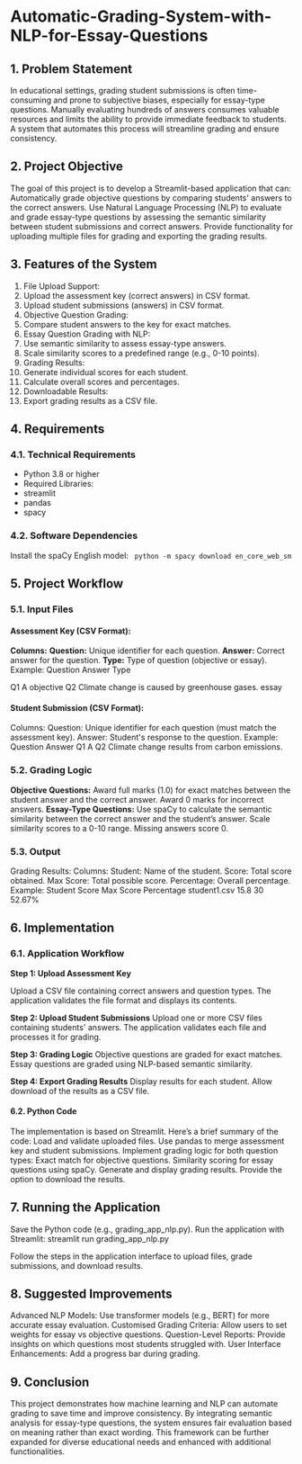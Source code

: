 # Automatic-Grading-System-with-NLP-for-Essay-Questions

## 1. Problem Statement
In educational settings, grading student submissions is often time-consuming and prone to subjective biases, especially for essay-type questions. Manually evaluating hundreds of answers consumes valuable resources and limits the ability to provide immediate feedback to students. A system that automates this process will streamline grading and ensure consistency.

## 2. Project Objective
The goal of this project is to develop a Streamlit-based application that can:
Automatically grade objective questions by comparing students' answers to the correct answers.
Use Natural Language Processing (NLP) to evaluate and grade essay-type questions by assessing the semantic similarity between student submissions and correct answers.
Provide functionality for uploading multiple files for grading and exporting the grading results.

## 3. Features of the System
1. File Upload Support:
2. Upload the assessment key (correct answers) in CSV format.
3. Upload student submissions (answers) in CSV format.
4. Objective Question Grading:
5. Compare student answers to the key for exact matches.
6. Essay Question Grading with NLP:
7. Use semantic similarity to assess essay-type answers.
8. Scale similarity scores to a predefined range (e.g., 0-10 points).
9. Grading Results:
10. Generate individual scores for each student.
11. Calculate overall scores and percentages.
12. Downloadable Results:
13. Export grading results as a CSV file.

## 4. Requirements
### 4.1. Technical Requirements
- Python 3.8 or higher
- Required Libraries:
- streamlit
- pandas
- spacy
  
### 4.2. Software Dependencies
Install the spaCy English model:
 ``` python -m spacy download en_core_web_sm```

## 5. Project Workflow
### 5.1. Input Files
#### Assessment Key (CSV Format):


**Columns:**
**Question:** Unique identifier for each question.
**Answer:** Correct answer for the question.
**Type:** Type of question (objective or essay).
Example:
Question
Answer
Type

Q1
A
objective
Q2
Climate change is caused by greenhouse gases.
essay

#### Student Submission (CSV Format):


Columns:
Question: Unique identifier for each question (must match the assessment key).
Answer: Student's response to the question.
Example:
Question
Answer
Q1
A
Q2
Climate change results from carbon emissions.

### 5.2. Grading Logic

**Objective Questions:**
Award full marks (1.0) for exact matches between the student answer and the correct answer.
Award 0 marks for incorrect answers.
**Essay-Type Questions:**
Use spaCy to calculate the semantic similarity between the correct answer and the student’s answer.
Scale similarity scores to a 0-10 range.
Missing answers score 0.

### 5.3. Output
Grading Results:
Columns:
Student: Name of the student.
Score: Total score obtained.
Max Score: Total possible score.
Percentage: Overall percentage.
Example:
Student
Score
Max Score
Percentage
student1.csv
15.8
30
52.67%



## 6. Implementation
### 6.1. Application Workflow
**Step 1: Upload Assessment Key**

Upload a CSV file containing correct answers and question types.
The application validates the file format and displays its contents.

**Step 2: Upload Student Submissions**
Upload one or more CSV files containing students' answers.
The application validates each file and processes it for grading.

**Step 3: Grading Logic**
Objective questions are graded for exact matches.
Essay questions are graded using NLP-based semantic similarity.

**Step 4: Export Grading Results**
Display results for each student.
Allow download of the results as a CSV file.

#### 6.2. Python Code
The implementation is based on Streamlit. Here’s a brief summary of the code:
Load and validate uploaded files.
Use pandas to merge assessment key and student submissions.
Implement grading logic for both question types:
Exact match for objective questions.
Similarity scoring for essay questions using spaCy.
Generate and display grading results.
Provide the option to download the results.

## 7. Running the Application
Save the Python code (e.g., grading_app_nlp.py).
Run the application with Streamlit:
 streamlit run grading_app_nlp.py

Follow the steps in the application interface to upload files, grade submissions, and download results.

## 8. Suggested Improvements
Advanced NLP Models:
Use transformer models (e.g., BERT) for more accurate essay evaluation.
Customised Grading Criteria:
Allow users to set weights for essay vs objective questions.
Question-Level Reports:
Provide insights on which questions most students struggled with.
User Interface Enhancements:
Add a progress bar during grading.

## 9. Conclusion
This project demonstrates how machine learning and NLP can automate grading to save time and improve consistency. By integrating semantic analysis for essay-type questions, the system ensures fair evaluation based on meaning rather than exact wording. This framework can be further expanded for diverse educational needs and enhanced with additional functionalities.
